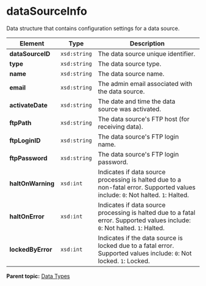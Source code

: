 # dataSourceInfo

Data structure that contains configuration settings for a data source.

|Element|Type|Description|
|-------|----|-----------|
|**dataSourceID** |`xsd:string` | The data source unique identifier. |
|**type** |`xsd:string` | The data source type. |
|**name** |`xsd:string` | The data source name. |
|**email** |`xsd:string` | The admin email associated with the data source. |
|**activateDate** |`xsd:string` | The date and time the data source was activated. |
|**ftpPath** |`xsd:string` | The data source's FTP host (for receiving data). |
|**ftpLoginID** |`xsd:string` | The data source's FTP login name. |
|**ftpPassword** |`xsd:string` | The data source's FTP login password. |
|**haltOnWarning** |`xsd:int` | Indicates if data source processing is halted due to a non-fatal error. Supported values include: `0`: Not halted. `1`: Halted. |
|**haltOnError** |`xsd:int` | Indicates if data source processing is halted due to a fatal error. Supported values include: `0`: Not halted. `1`: Halted. |
|**lockedByError** |`xsd:int` | Indicates if the data source is locked due to a fatal error. Supported values include: `0`: Not locked. `1`: Locked. |

**Parent topic:** [Data Types](../data_types/c_data_types.md)

